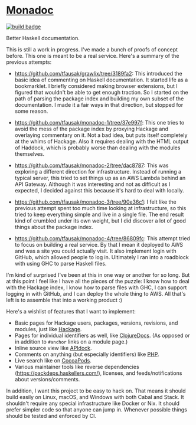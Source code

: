 # [Monadoc](https://www.monadoc.com)

[![build badge][]][build status]

Better Haskell documentation.

This is still a work in progress. I've made a bunch of proofs of concept before. This one is meant to be a real service. Here's a summary of the previous attempts:

- https://github.com/tfausak/grawlix/tree/3189fa2: This introduced the basic idea of commenting on Haskell documentation. It started life as a bookmarklet. I briefly considered making browser extensions, but I figured that wouldn't be able to get enough traction. So I started on the path of parsing the package index and building my own subset of the documentation. I made it a fair ways in that direction, but stopped for some reason.

- https://github.com/tfausak/monadoc-1/tree/37e997f: This one tries to avoid the mess of the package index by proxying Hackage and overlaying commentary on it. Not a bad idea, but puts itself completely at the whims of Hackage. Also it requires dealing with the HTML output of Haddock, which is probably worse than dealing with the modules themselves.

- https://github.com/tfausak/monadoc-2/tree/dac8787: This was exploring a different direction for infrastructure. Instead of running a typical server, this tried to set things up as an AWS Lambda behind an API Gateway. Although it was interesting and not as difficult as I expected, I decided against this because it's hard to deal with locally.

- https://github.com/tfausak/monadoc-3/tree/90e36c1: I felt like the previous attempt spent too much time looking at infrastructure, so this tried to keep everything simple and live in a single file. The end result kind of crumbled under its own weight, but I did discover a lot of good things about the package index.

- https://github.com/tfausak/monadoc-4/tree/86809fc: This attempt tried to focus on building a real service. By that I mean it deployed to AWS and was a site you could actually visit. It also implement login with GitHub, which allowed people to log in. Ultimately I ran into a roadblock with using GHC to parse Haskell files.

I'm kind of surprised I've been at this in one way or another for so long. But at this point I feel like I have all the pieces of the puzzle: I know how to deal with the Hackage index, I know how to parse files with GHC, I can support logging in with GitHub, and I can deploy the whole thing to AWS. All that's left is to assemble that into a working product :)

Here's a wishlist of features that I want to implement:

- Basic pages for Hackage users, packages, versions, revisions, and modules, just like [Hackage](https://hackage.haskell.org/).
- Pages for individual identifiers as well, like [ClojureDocs](https://clojuredocs.org/clojure.core/map). (As opposed or in addition to `#anchor` links on a module page.)
- Inline source view like [APIdock](https://apidock.com/ruby/Enumerable/map).
- Comments on anything (but especially identifiers) like [PHP](https://www.php.net/manual/en/function.str-pad).
- Live search like on [CocoaPods](https://cocoapods.org/).
- Various maintainer tools like reverse dependencies (<https://packdeps.haskellers.com/>), licenses, and feeds/notifications about versions/comments.

In addition, I want this project to be easy to hack on. That means it should build easily on Linux, macOS, and Windows with both Cabal and Stack. It shouldn't require any special infrastructure like Docker or Nix. It should prefer simpler code so that anyone can jump in. Whenever possible things should be tested and enforced by CI.

[build badge]: https://github.com/tfausak/monadoc/workflows/.github/workflows/ci.yaml/badge.svg
[build status]: https://github.com/tfausak/monadoc/actions
